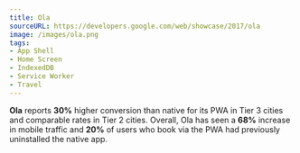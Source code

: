 ```yaml
---
title: Ola
sourceURL: https://developers.google.com/web/showcase/2017/ola
image: /images/ola.png
tags:
- App Shell
- Home Screen
- IndexedDB
- Service Worker
- Travel
---
```


**Ola** reports **30%** higher conversion than native for its PWA in Tier 3 cities and comparable rates in Tier 2 cities. Overall, Ola has seen a **68%** increase in mobile traffic and **20%** of users who book via the PWA had previously uninstalled the native app.
